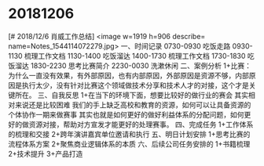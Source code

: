 # 20181206

[# 2018/12/6 肖威工作总结]
<image w=1919 h=906 describe= name=Notes_1544114072279.jpg>
一、时间记录
0730-0930 吃饭走路
0930-1130 梳理工作文档
1130-1400 吃饭溜达
1400-1730 梳理工作文档
1730-1830 吃饭溜达
1830-2230 思考比赛简介
2230-0030 洗漱休闲
二、案例分析
1+比赛：为什么一直没有效果，有外部原因，也有内部原因，外部原因是资源不够，内部原因是执行太少，没有针对比赛这个领域做技术分享和技术人才的对接，这个才是关键所在。
三、自我反思
1+在当下的环境下面，想要比较好的做行业的赛会 其实相对来说还是比较困难 我们的手上缺乏高校和教育的资源，如何可以让具备资源的个体协作一期来做赛事 其实也就是如何更好的做好利益体系的分配问题，如何更好的做资源对接，帮助对方宣发才能更好的处理赛事。
四、完成任务
1+工作体系的梳理和交接
2+跨年演讲嘉宾单位邀请和执行
五、明日计划安排
1+思考比赛的流程体系方案
2+聚焦商业逻辑体系的本质
六、后续公司任务安排的
1+书籍梳理 2+技术提升 3+产品打造
